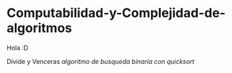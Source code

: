 # Computabilidad-y-Complejidad-de-algoritmos

Hola :D
 
 Divide y Venceras
  *algoritmo de busqueda binaria con quicksort*
  
